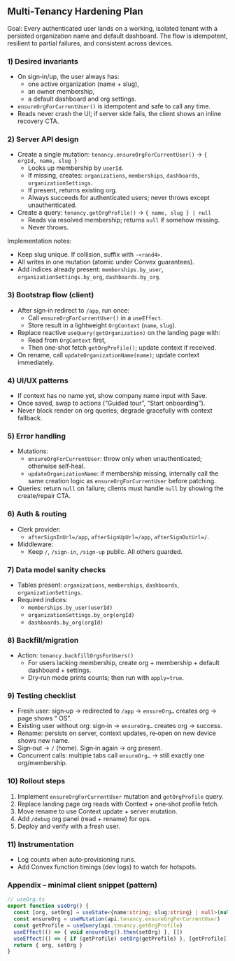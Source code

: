 ## Multi‑Tenancy Hardening Plan

Goal: Every authenticated user lands on a working, isolated tenant with a persisted organization name and default dashboard. The flow is idempotent, resilient to partial failures, and consistent across devices.

### 1) Desired invariants
- On sign‑in/up, the user always has:
  - one active organization (name + slug),
  - an owner membership,
  - a default dashboard and org settings.
- `ensureOrgForCurrentUser()` is idempotent and safe to call any time.
- Reads never crash the UI; if server side fails, the client shows an inline recovery CTA.

### 2) Server API design
- Create a single mutation: `tenancy.ensureOrgForCurrentUser()` → `{ orgId, name, slug }`
  - Looks up membership by `userId`.
  - If missing, creates: `organizations`, `memberships`, `dashboards`, `organizationSettings`.
  - If present, returns existing org.
  - Always succeeds for authenticated users; never throws except unauthenticated.
- Create a query: `tenancy.getOrgProfile()` → `{ name, slug } | null`
  - Reads via resolved membership; returns `null` if somehow missing.
  - Never throws.

Implementation notes:
- Keep slug unique. If collision, suffix with `-<rand4>`.
- All writes in one mutation (atomic under Convex guarantees).
- Add indices already present: `memberships.by_user`, `organizationSettings.by_org`, `dashboards.by_org`.

### 3) Bootstrap flow (client)
- After sign‑in redirect to `/app`, run once:
  - Call `ensureOrgForCurrentUser()` in a `useEffect`.
  - Store result in a lightweight `OrgContext` (`name`, `slug`).
- Replace reactive `useQuery(getOrganization)` on the landing page with:
  - Read from `OrgContext` first,
  - Then one‑shot fetch `getOrgProfile()`; update context if received.
- On rename, call `updateOrganizationName(name)`; update context immediately.

### 4) UI/UX patterns
- If context has no name yet, show company name input with Save.
- Once saved, swap to actions (“Guided tour”, “Start onboarding”).
- Never block render on org queries; degrade gracefully with context fallback.

### 5) Error handling
- Mutations:
  - `ensureOrgForCurrentUser`: throw only when unauthenticated; otherwise self‑heal.
  - `updateOrganizationName`: if membership missing, internally call the same creation logic as `ensureOrgForCurrentUser` before patching.
- Queries: return `null` on failure; clients must handle `null` by showing the create/repair CTA.

### 6) Auth & routing
- Clerk provider:
  - `afterSignInUrl=/app`, `afterSignUpUrl=/app`, `afterSignOutUrl=/`.
- Middleware:
  - Keep `/`, `/sign-in`, `/sign-up` public. All others guarded.

### 7) Data model sanity checks
- Tables present: `organizations`, `memberships`, `dashboards`, `organizationSettings`.
- Required indices:
  - `memberships.by_user(userId)`
  - `organizationSettings.by_org(orgId)`
  - `dashboards.by_org(orgId)`

### 8) Backfill/migration
- Action: `tenancy.backfillOrgsForUsers()`
  - For users lacking membership, create org + membership + default dashboard + settings.
  - Dry‑run mode prints counts; then run with `apply=true`.

### 9) Testing checklist
- Fresh user: sign‑up → redirected to `/app` → `ensureOrg…` creates org → page shows “<Company> OS”.
- Existing user without org: sign‑in → `ensureOrg…` creates org → success.
- Rename: persists on server, context updates, re‑open on new device shows new name.
- Sign‑out → `/` (home). Sign‑in again → org present.
- Concurrent calls: multiple tabs call `ensureOrg…` → still exactly one org/membership.

### 10) Rollout steps
1. Implement `ensureOrgForCurrentUser` mutation and `getOrgProfile` query.
2. Replace landing page org reads with Context + one‑shot profile fetch.
3. Move rename to use Context update + server mutation.
4. Add `/debug` org panel (read + rename) for ops.
5. Deploy and verify with a fresh user.

### 11) Instrumentation
- Log counts when auto‑provisioning runs.
- Add Convex function timings (dev logs) to watch for hotspots.

### Appendix – minimal client snippet (pattern)
```ts
// useOrg.ts
export function useOrg() {
  const [org, setOrg] = useState<{name:string; slug:string} | null>(null)
  const ensureOrg = useMutation(api.tenancy.ensureOrgForCurrentUser)
  const getProfile = useQuery(api.tenancy.getOrgProfile)
  useEffect(() => { void ensureOrg().then(setOrg) }, [])
  useEffect(() => { if (getProfile) setOrg(getProfile) }, [getProfile])
  return { org, setOrg }
}
```


